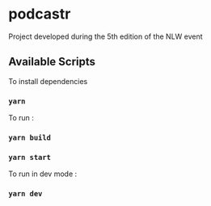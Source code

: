 # podcastr
Project developed during the 5th edition of the NLW event

## Available Scripts

To install dependencies

### `yarn`

To run :

### `yarn build`

### `yarn start`

To run in dev mode :

### `yarn dev`
